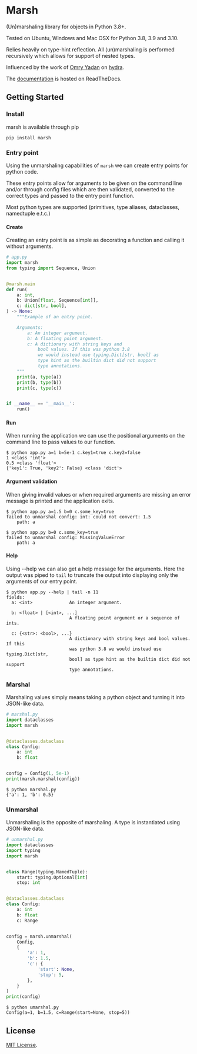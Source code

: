 
# Marsh

(Un)marshaling library for objects in Python 3.8+.

Tested on Ubuntu, Windows and Mac OSX for Python 3.8, 3.9 and 3.10.

Relies heavily on type-hint reflection. All (un)marshaling is performed recursively which allows for support of nested types.

Influenced by the work of [Omry Yadan](https://github.com/omry) on [hydra](hydra.cc).

The [documentation](marsh.readthedocs.io) is hosted on ReadTheDocs.

## Getting Started

### Install

marsh is available through pip
```shell
pip install marsh
```

### Entry point

Using the unmarshaling capabilities of ``marsh`` we can
create entry points for python code.

These entry points allow for arguments to be given on the command
line and/or through config files which are then validated, converted to the correct types and passed to the entry point function.

Most python types are supported (primitives, type aliases, dataclasses, namedtuple e.t.c.)

#### Create

Creating an entry point is as simple as decorating a function
and calling it without arguments.

```python
# app.py
import marsh
from typing import Sequence, Union


@marsh.main
def run(
    a: int,
    b: Union[float, Sequence[int]],
    c: dict[str, bool],
) -> None:
    """Example of an entry point.

    Arguments:
        a: An integer argument.
        b: A floating point argument.
        c: A dictionary with string keys and
            bool values. If this was python 3.8
            we would instead use typing.Dict[str, bool] as
            type hint as the builtin dict did not support
            type annotations.
    """
    print(a, type(a))
    print(b, type(b))
    print(c, type(c))


if __name__ == '__main__':
    run()
```

#### Run

When running the application we can use the positional arguments
on the command line to pass values to our function.

```shell
$ python app.py a=1 b=5e-1 c.key1=true c.key2=false
1 <class 'int'>
0.5 <class 'float'>
{'key1': True, 'key2': False} <class 'dict'>
```

#### Argument validation

When giving invalid values or when required arguments are missing an error message is printed and the application exits.

```shell
$ python app.py a=1.5 b=0 c.some_key=true
failed to unmarshal config: int: could not convert: 1.5
	path: a
```
```shell
$ python app.py b=0 c.some_key=true
failed to unmarshal config: MissingValueError
	path: a
```

#### Help

Using --help we can also get a help message for the arguments. Here the output was piped to `tail` to truncate the output into displaying only the arguments of our entry point.
```shell
$ python app.py --help | tail -n 11
fields:
  a: <int>              An integer argument.

  b: <float> | [<int>, ...]
                        A floating point argument or a sequence of ints.

  c: {<str>: <bool>, ...}
                        A dictionary with string keys and bool values. If this
                        was python 3.8 we would instead use typing.Dict[str,
                        bool] as type hint as the builtin dict did not support
                        type annotations.
```



### Marshal
Marshaling values simply means taking a python object and turning it into JSON-like data.

```python
# marshal.py
import dataclasses
import marsh


@dataclasses.dataclass
class Config:
    a: int
    b: float


config = Config(1, 5e-1)
print(marsh.marshal(config))
```

```shell
$ python marshal.py
{'a': 1, 'b': 0.5}
```

### Unmarshal
Unmarshaling is the opposite of marshaling. A type is instantiated using JSON-like data.

```python
# unmarshal.py
import dataclasses
import typing
import marsh


class Range(typing.NamedTuple):
    start: typing.Optional[int]
    stop: int


@dataclasses.dataclass
class Config:
    a: int
    b: float
    c: Range


config = marsh.unmarshal(
    Config,
    {
        'a': 1,
        'b': 1.5,
        'c': {
            'start': None,
            'stop': 5,
        },
    }
)
print(config)
```

```shell
$ python umarshal.py
Config(a=1, b=1.5, c=Range(start=None, stop=5))
```

## License
[MIT License](LICENSE).
